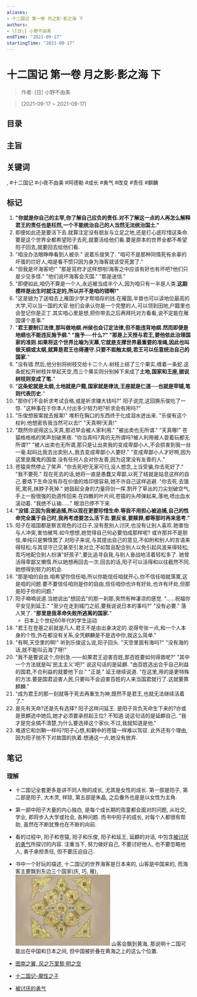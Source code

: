```yaml
---
aliases:
- 十二国记 第一卷 月之影·影之海 下
authors:
- \[日\] 小野不由美
endTime: "2021-09-17"
startingTime: "2021-09-17"
---
```


# 十二国记 第一卷 月之影·影之海 下

> 作者: \[日\] 小野不由美

> (2021-09-17 \~ 2021-09-17)


## 目录

## 主旨

## 关键词
, #十二国记 #小夜不由美 #阿德勒 #成长 #勇气 #改变 #责任 #麒麟

## 标记
1. **"你就是你自己的主宰,你了解自己应负的责任.对不了解这一点的人再怎么解释君王的责任也是枉然,一个不能统治自己的人当然无法统治国土."**
4. 即便如此还是要活下去.就算注定没有朋友与立足之地,还是打心底珍惜这条命.要是这个世界全都希望阳子去死,就要活给他们看.要是原本的世界全都不希望阳子回去,就要回去给他们看.
5. "咱没办法眼睁睁看到人被杀." 说着乐俊笑了. "咱可不是那种同情死有余辜的坏蛋的烂好人,咱是看不惯只因为身为海客就该受死罢了."
6. "但我是坏海客吧!" "那是官府才这样想啦!海客之中应该有好也有坏吧?他们只是少见多怪." "他们说坏海客会灭国." "那是迷信."
7. "即便如此,咱仍不算是一个人,永远被当成半个人,因为咱只有一半是人类.**这副模样是出生时就注定的,所以并不是咱的错啊!"**
8. "这是娘为了送咱去上雁国少学才帮咱存的钱.在雁国,半兽也可以读地位最高的大学,可以当一国的大官.他们会承认你是一个完整的人,可以领到田地,户籍里也会登记你是正丁.其实咱心里是想,把你带去之后再拜托对方看看,说不定能在雁国谋个差事."
9. "**君王要制订法律,那叫做地纲.州侯也会订定法律,但不能违背地纲.然而即便是地纲也不能违反施予纲." "施予──什么?" "那是上天授与君王,要他依此治理国家的准则.如果将这个世界比喻为天幕,它就是支撑世界最重要的准绳,因此也叫做天纲或太纲,就算是君王也得遵守.只要不抵触太纲,君王可以任意统治自己的国家.**"
10. "没有错.然后,他分别将树枝交给十二个人.树枝上结了三个果实,缠着一条蛇.这条蛇松开树枝并举起天空,而三个果实则分别掉下来成了**土地,国家和王座,据说树枝则变成了笔.**"
11. "**这条蛇就是太纲,土地就是户籍,国家就是律法,王座就是仁道──也就是宰辅,笔则代表历史.**"
12. "那你们不会祈求考试合格,或是祈求赚大钱吗?" 阳子说完,这回换乐俊吃了一惊. "这种事在于你本人付出多少努力吧?祈求会有用吗?"
13. "乐俊想报案就去报案!" 堆积在胸口的东西终于化成泪水迸出来. "乐俊有这个权利.他想密告我当然可以去!" "天真啊!天真!"
14. "既然你说得这么天真,那迟早会被人家利用." "被出卖也无所谓." "天真哪!" 苍猿格格格的笑声划破黑夜. "你当真吗?真的无所谓吗?被人利用被人耍着玩都无所谓?" "被人出卖也无所谓,那只是让出卖我的变成卑鄙小人,不会损害到我一丝一毫.起码比我去出卖别人,我去变成卑鄙小人要好." "变成卑鄙小人才好啊,因为这里是魔鬼的国度.没有任何人会对你友善,因为这里没有友善的人."
16. 苍猿突然停止了笑声. "你去死吧!无家可归,没人想念,上当受骗,你去死好了." "我不要死." 现在死去的话,她将一直是愚蠢又卑鄙,以死了结就是姑息这样的自己.要烙下生命没有存在价值的烙印很容易,她不许自己这样逃避. "你去死.去饿死,累死,抹脖子死掉." 她鼓起全身的力量将剑一挥.割开了草丛的刀尖划破空气,手上一股很强的劲道传回来.在四散的叶片间,苍猿的头颅弹起来,落地,喷出血水滚动着. "我绝不认输……" 眼泪已停不下来.
17. **"没错.正因为我被追捕,所以现在更要珍惜生命.等我不用担心被追捕,自己的性命完全属于自己时,我再考虑要怎么活下去.要反省,要赎罪,都等那时再来思考."**
18. 阳子在祖国都是察言观色的过日子,没有惹别人讨厌,也没有让别人喜欢.她害怕与人冲突,害怕被骂.如今想想,她觉得自己何必要怕成那样呢? 或许那并不是胆怯,单纯只是懒惰罢了.对阳子来说,与其提出自己的意见,不如附和别人的言语来得轻松;与其坚守己见甚至引发对立,不如暂且配合别人以免引起风波来得轻松;乖巧地配合别人扮演"好孩子",要比追寻自我,与别人奋战地活着轻松多了. 她曾活得卑鄙又懒惰.所以她想再回去一次.回去的话,阳子可以活得和以往截然不同.她想得到努力的机会.
19. "那是咱的自由.咱希望你信任咱,所以你能信任咱就开心,你不信任咱就落寞,这是咱的问题.要不要信任咱则是你的自由,信任咱你也许有好处,也许有坏处,但那是阳子你的问题."
20. 阳子喃喃说道.当她说出"想回去"的那一刹那,突然有种凄凉的感觉. "……祝福你平安见到延王." "至少在走到城门之前,要我说说日本的事吗?" "没有必要." 落人笑了. "**那里是我革命失败所逃离的国家.**"
    * 日本上个世纪60年代的学生运动
21. "君王在登基之前就是凡人.君王不是由出身决定的.说得夸张一点,和一个人本身的个性,外在都没有关系,全凭麒麟是不是选中你,就这么简单."
22. "有啊,天空里的啊!" 听到乐俊这么说,阳子回头. "天空里面有海吗?" "没有海的话,就不能叫云海了呀!"
23. "我不是要说这个,你别急.——如果君王迫害百姓,那百姓要如何得救呢?" "其中一个方法就是叫'民主主义'吧?" 说这句话的是延麒. "由百姓选出合乎自己利益的国君,不合利益的就要他下台." "正是." 延王继续说道. "在这里,用的是更特殊的方法.要是国君迫害人民,只要叫不会迫害百姓的人来当国君就行了.这就要靠麒麟."
24. "成为君王的那一刻就等于死去再重生为神,既然不是君王,也就无法继续活着了."
25. 是先有天命?还是先有选择? 阳子这样问延王. 是阳子背负天命生下来的?亦或是景麒选中她后,她才必须要承担起王位? 不知道.说这句话的是延麒自己. "我才是完全搞不清楚,为什么要选择这个家伙.不过,我就知道是他."
26. 难道它和剑鞘一样吗?阳子心想,和鞘中的苍猿一样难以驾驭. 此外还有个理由,因为阳子抛不下对故国的执着.想通这一点,她没有放弃.

## 笔记

### 理解

* 十二国记全套更多是讲不同人物的成长, 尤其是女性的成长. 第一部是阳子, 第二部是阳子, 大木灵, 祥琼, 第五部是朱晶, 之后番外也是是以女性为主角.
* 第一部中阳子大量的内心独白, 是每个成长期的孩童都会面对的问题, 从社交, 学业, 即将步入大学或社会, 各种问题. 而书中阳子的成长, 对每个人都很有帮助, 虽然在不断犹豫也在不断的向前.
* 看的过程中, 阳子和苍猿, 阳子和乐俊, 阳子和延王, 延麒的对话, 中包含[被讨厌的勇气](./被讨厌的勇气.md)所探讨的内容. 注重当下, 努力做好自己, 不要讨好他人, 也不要忽略他人, 勇于承担责任, 但不要压迫自己.
* 书中一个好玩的描述, 十二国记的世界海客是日本来的, 山客是中国来的, 而海客主要飘到东边三个国家\(庆, 巧, 雁\), ![](十二国记.jpeg) 山客会飘到黄海, 那说明十二国可能出在中国和日本之间, 但中国被折叠在黄海之上的这么个位置.


* [图南之翼, 风之万里黎·明之空](../../comics/2017/十二国记.md)
* [十二国记-魔性之子](../2019/十二国记-魔性之子.md)
* [被讨厌的勇气](./被讨厌的勇气.md)
